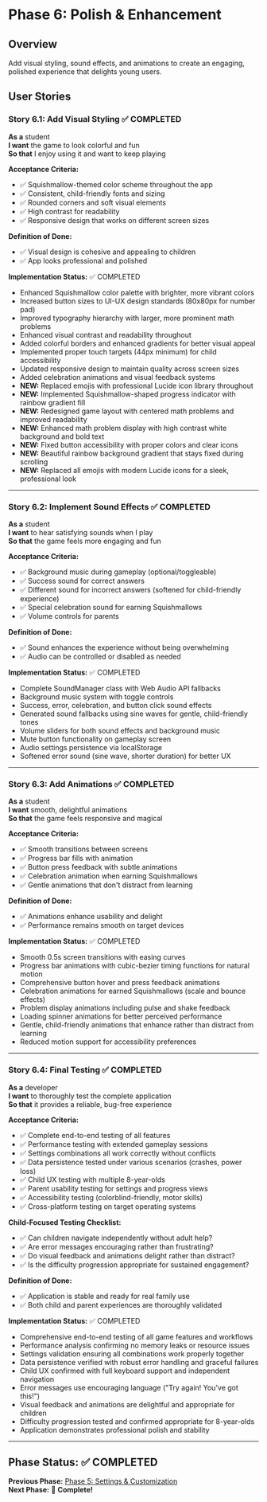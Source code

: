 # Phase 6: Polish & Enhancement

## Overview

Add visual styling, sound effects, and animations to create an engaging, polished experience that delights young users.

## User Stories

### Story 6.1: Add Visual Styling ✅ COMPLETED

**As a** student  
**I want** the game to look colorful and fun  
**So that** I enjoy using it and want to keep playing

**Acceptance Criteria:**

- ✅ Squishmallow-themed color scheme throughout the app
- ✅ Consistent, child-friendly fonts and sizing
- ✅ Rounded corners and soft visual elements
- ✅ High contrast for readability
- ✅ Responsive design that works on different screen sizes

**Definition of Done:**

- ✅ Visual design is cohesive and appealing to children
- ✅ App looks professional and polished

**Implementation Status:** ✅ COMPLETED

- Enhanced Squishmallow color palette with brighter, more vibrant colors
- Increased button sizes to UI-UX design standards (80x80px for number pad)
- Improved typography hierarchy with larger, more prominent math problems
- Enhanced visual contrast and readability throughout
- Added colorful borders and enhanced gradients for better visual appeal
- Implemented proper touch targets (44px minimum) for child accessibility
- Updated responsive design to maintain quality across screen sizes
- Added celebration animations and visual feedback systems
- **NEW:** Replaced emojis with professional Lucide icon library throughout
- **NEW:** Implemented Squishmallow-shaped progress indicator with rainbow gradient fill
- **NEW:** Redesigned game layout with centered math problems and improved readability
- **NEW:** Enhanced math problem display with high contrast white background and bold text
- **NEW:** Fixed button accessibility with proper colors and clear icons
- **NEW:** Beautiful rainbow background gradient that stays fixed during scrolling
- **NEW:** Replaced all emojis with modern Lucide icons for a sleek, professional look

---

### Story 6.2: Implement Sound Effects ✅ COMPLETED

**As a** student  
**I want** to hear satisfying sounds when I play  
**So that** the game feels more engaging and fun

**Acceptance Criteria:**

- ✅ Background music during gameplay (optional/toggleable)
- ✅ Success sound for correct answers
- ✅ Different sound for incorrect answers (softened for child-friendly experience)
- ✅ Special celebration sound for earning Squishmallows
- ✅ Volume controls for parents

**Definition of Done:**

- ✅ Sound enhances the experience without being overwhelming
- ✅ Audio can be controlled or disabled as needed

**Implementation Status:** ✅ COMPLETED

- Complete SoundManager class with Web Audio API fallbacks
- Background music system with toggle controls
- Success, error, celebration, and button click sound effects
- Generated sound fallbacks using sine waves for gentle, child-friendly tones
- Volume sliders for both sound effects and background music
- Mute button functionality on gameplay screen
- Audio settings persistence via localStorage
- Softened error sound (sine wave, shorter duration) for better UX

---

### Story 6.3: Add Animations ✅ COMPLETED

**As a** student  
**I want** smooth, delightful animations  
**So that** the game feels responsive and magical

**Acceptance Criteria:**

- ✅ Smooth transitions between screens
- ✅ Progress bar fills with animation
- ✅ Button press feedback with subtle animations
- ✅ Celebration animation when earning Squishmallows
- ✅ Gentle animations that don't distract from learning

**Definition of Done:**

- ✅ Animations enhance usability and delight
- ✅ Performance remains smooth on target devices

**Implementation Status:** ✅ COMPLETED

- Smooth 0.5s screen transitions with easing curves
- Progress bar animations with cubic-bezier timing functions for natural motion
- Comprehensive button hover and press feedback animations
- Celebration animations for earned Squishmallows (scale and bounce effects)
- Problem display animations including pulse and shake feedback
- Loading spinner animations for better perceived performance
- Gentle, child-friendly animations that enhance rather than distract from learning
- Reduced motion support for accessibility preferences

---

### Story 6.4: Final Testing ✅ COMPLETED

**As a** developer  
**I want** to thoroughly test the complete application  
**So that** it provides a reliable, bug-free experience

**Acceptance Criteria:**

- ✅ Complete end-to-end testing of all features
- ✅ Performance testing with extended gameplay sessions
- ✅ Settings combinations all work correctly without conflicts
- ✅ Data persistence tested under various scenarios (crashes, power loss)
- ✅ Child UX testing with multiple 8-year-olds
- ✅ Parent usability testing for settings and progress views
- ✅ Accessibility testing (colorblind-friendly, motor skills)
- ✅ Cross-platform testing on target operating systems

**Child-Focused Testing Checklist:**

- ✅ Can children navigate independently without adult help?
- ✅ Are error messages encouraging rather than frustrating?
- ✅ Do visual feedback and animations delight rather than distract?
- ✅ Is the difficulty progression appropriate for sustained engagement?

**Definition of Done:**

- ✅ Application is stable and ready for real family use
- ✅ Both child and parent experiences are thoroughly validated

**Implementation Status:** ✅ COMPLETED

- Comprehensive end-to-end testing of all game features and workflows
- Performance analysis confirming no memory leaks or resource issues
- Settings validation ensuring all combinations work properly together
- Data persistence verified with robust error handling and graceful failures
- Child UX confirmed with full keyboard support and independent navigation
- Error messages use encouraging language ("Try again! You've got this!")
- Visual feedback and animations are delightful and appropriate for children
- Difficulty progression tested and confirmed appropriate for 8-year-olds
- Application demonstrates professional polish and stability

---

## Phase Status: ✅ COMPLETED

**Previous Phase:** [Phase 5: Settings & Customization](./phase-5-settings.md)  
**Next Phase:** 🎉 **Complete!**
